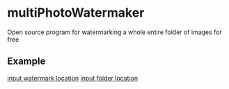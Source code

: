 # multiPhotoWatermaker
 
Open source program for watermarking a whole entire folder of images for free

## Example
[input watermark location](exampleImages/input1.png)
[input folder location](exampleImages/input2.png)




